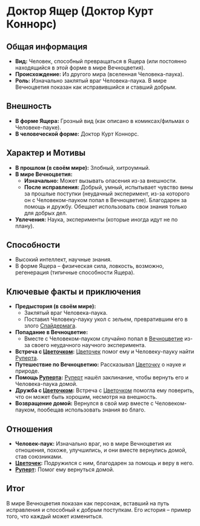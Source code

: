 # Доктор Ящер (Доктор Курт Коннорс)

## Общая информация

- **Вид:** Человек, способный превращаться в Ящера (или постоянно находящийся в этой форме в мире Вечноцветия).
- **Происхождение:** Из другого мира (вселенная Человека-паука).
- **Роль:** Изначально заклятый враг Человека-паука. В мире Вечноцветия показан как исправившийся и ставший добрым.

## Внешность

- **В форме Ящера:** Грозный вид (как описано в комиксах/фильмах о Человеке-пауке).
- **В человеческой форме:** Доктор Курт Коннорс.

## Характер и Мотивы

- **В прошлом (в своём мире):** Злобный, хитроумный.
- **В мире Вечноцветия:**
  - **Изначально:** Может вызывать опасения из-за внешности.
  - **После исправления:** Добрый, умный, испытывает чувство вины за прошлые поступки (неудачный эксперимент, из-за которого он с Человеком-пауком попал в Вечноцветие). Благодарен за помощь и дружбу. Обещает использовать свои знания только для добрых дел.
- **Увлечения:** Наука, эксперименты (которые иногда идут не по плану).

## Способности

- Высокий интеллект, научные знания.
- В форме Ящера – физическая сила, ловкость, возможно, регенерация (типичные способности Ящера).

## Ключевые факты и приключения

- **Предыстория (в своём мире):**
  - Заклятый враг Человека-паука.
  - Поставил Человеку-пауку укол с зельем, превратившим его в злого [Спайдермага](spidermag.md).
- **Попадание в Вечноцветие:**
  - Вместе с Человеком-пауком случайно попал в [Вечноцветие](../../places/vechnotsvetie_korolevstvo.md) из-за своего неудачного научного эксперимента.
- **Встреча с [Цветочком](../main_heroes/cvetochek.md):** [Цветочек](../main_heroes/cvetochek.md) помог ему и Человеку-пауку найти [Руперта](../main_heroes/rupert.md).
- **Путешествие по Вечноцветию:** Рассказывал [Цветочку](../main_heroes/cvetochek.md) о науке и природе.
- **Помощь [Руперта](../main_heroes/rupert.md):** [Руперт](../main_heroes/rupert.md) нашёл заклинание, чтобы вернуть его и Человека-паука домой.
- **Дружба с [Цветочком](../main_heroes/cvetochek.md):** Встреча с [Цветочком](../main_heroes/cvetochek.md) помогла ему поверить, что он может быть хорошим, несмотря на внешность.
- **Возвращение домой:** Вернулся в свой мир вместе с Человеком-пауком, пообещав использовать знания во благо.

## Отношения

- **Человек-паук:** Изначально враг, но в мире Вечноцветия их отношения, похоже, улучшились, и они вместе вернулись домой, став союзниками.
- **[Цветочек](../main_heroes/cvetochek.md):** Подружился с ним, благодарен за помощь и веру в него.
- **[Руперт](../main_heroes/rupert.md):** Помог ему вернуться домой.

## Итог

В мире Вечноцветия показан как персонаж, вставший на путь исправления и способный к добрым поступкам. Его история – пример того, что каждый может измениться.
